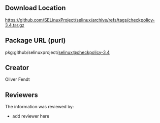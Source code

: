 ## Download Location

https://github.com/SELinuxProject/selinux/archive/refs/tags/checkpolicy-3.4.tar.gz

## Package URL (purl)

pkg:github/selinuxproject/selinux@checkpolicy-3.4

## Creator

Oliver Fendt

## Reviewers

The information was reviewed by:

* add reviewer here
